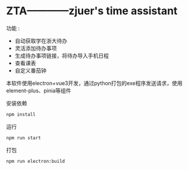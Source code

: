 # ZTA————zjuer's time assistant

功能 :

- 自动获取学在浙大待办
- 灵活添加待办事项
- 生成待办事项链接，将待办导入手机日程
- 查看课表
- 自定义番茄钟

本软件使用electron+vue3开发，通过python打包的exe程序发送请求，使用element-plus、pinia等组件

安装依赖

```sh
npm install
```

运行

```sh
npm run start
```

打包

```sh
npm run electron:build
```

